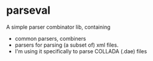 # parseval
A simple parser combinator lib, containing
+ common parsers, combiners
+ parsers for parsing (a subset of) xml files. 
+ I'm using it specifically to parse COLLADA (.dae) files
